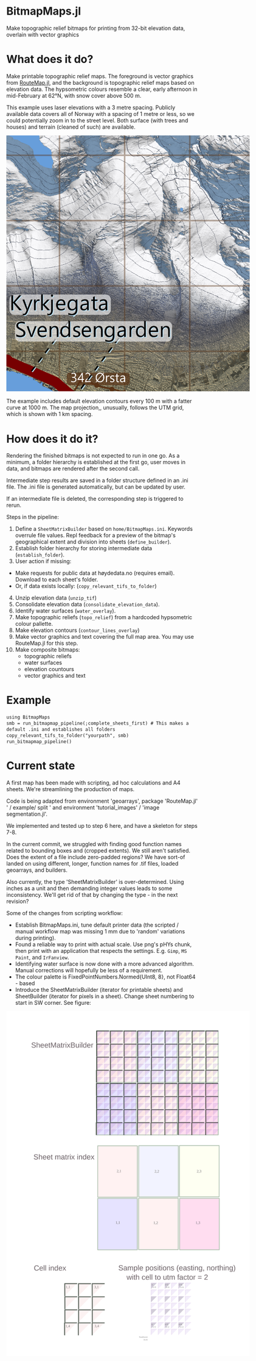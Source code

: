 # BitmapMaps.jl
Make topographic relief bitmaps for printing from 32-bit elevation data, overlain with vector graphics


# What does it do?

Make printable topographic relief maps. The foreground is vector graphics from [RouteMap.jl](https://github.com/hustf/RouteMap.jl),
and the background is topographic relief maps based on elevation data. The hypsometric colours resemble a clear, early afternoon in 
mid-February at 62°N, with snow cover above 500 m.

This example uses laser elevations with a 3 metre spacing. Publicly available data covers all of Norway with a spacing of 1 metre or less,
so we could potentially zoom in to the street level. Both surface (with trees and houses) and terrain (cleaned of such) are available.

<img src="resource/bitmap_detail.png" alt = "resource/bitmap_detail.png" style="display: inline-block; margin: 0 auto; max-width: 640px">

The example includes default elevation contours every 100 m with a fatter curve at 1000 m. The map projection,, unusually, follows the UTM grid, which is shown with 1 km spacing.

# How does it do it?

Rendering the finished bitmaps is not expected to run in one go. As a minimum, a folder hierarchy is established at the first go, user moves in data, and bitmaps are rendered after the second call.

Intermediate step results are saved in a folder structure defined in an .ini file. The .ini file is generated automatically, but can be updated by user.

If an intermediate file is deleted, the corresponding step is triggered to rerun.

Steps in the pipeline:

1) Define a `SheetMatrixBuilder` based on `home/BitmapMaps.ini`. Keywords overrule file values. Repl feedback for a preview of the bitmap's geographical extent and division into sheets (`define_builder`).
2) Establish folder hierarchy for storing intermediate data (`establish_folder`).
3) User action if missing: 
  - Make requests for public data at høydedata.no (requires email). Download to each sheet's folder.
  - Or, if data exists locally: (`copy_relevant_tifs_to_folder`)
4) Unzip elevation data (`unzip_tif`)
5) Consolidate elevation data (`consolidate_elevation_data`).
6) Identify water surfaces (`water_overlay`).
7) Make topographic reliefs (`topo_relief`) from a hardcoded hypsometric colour pallette.
8) Make elevation contours (`contour_lines_overlay`)
9) Make vector graphics and text covering the full map area. You may use RouteMap.jl for this step.
10) Make composite bitmaps: 
    - topographic reliefs 
    - water surfaces
    - elevation countours 
    - vector graphics and text

# Example
```
using BitmapMaps
smb = run_bitmapmap_pipeline(;complete_sheets_first) # This makes a default .ini and establishes all folders
copy_relevant_tifs_to_folder("yourpath", smb)
run_bitmapmap_pipeline()
```
# Current state

A first map has been made with scripting, ad hoc calculations and A4 sheets. We're streamlining the production of maps.

Code is being adapted from environment 'geoarrays', package 'RouteMap.jl' ' / example/ split ' and environment 'tutorial_images' / 'image segmentation.jl'.

We implemented and tested up to step 6 here, and have a skeleton for steps 7-8.

In the current commit, we struggled with finding good function names related to bounding boxes and (cropped extents). We still aren't satisfied. Does the extent
of a file include zero-padded regions? We have sort-of landed on using different, longer, function names for .tif files, loaded geoarrays, and builders.

Also currently, the type 'SheetMatrixBuilder' is over-determined. Using inches as a unit and then demanding integer values leads to some inconsistency. We'll get rid of that 
by changing the type - in the next revision?

Some of the changes from scripting workflow:

- Establish BitmapMaps.ini, tune default printer data (the scripted / manual workflow map was missing 1 mm due to 'random' variations during printing).
- Found a reliable way to print with actual scale. Use png's pHYs chunk, then print with an application that respects the settings. E.g. `Gimp`, `MS Paint`, and `IrFanview`.
- Identifying water surface is now done with a more advanced algorithm. Manual corrections will hopefully be less of a requirement.
- The colour palette is FixedPointNumbers.Normed{UInt8, 8}, not Float64 - based
- Introduce the SheetMatrixBuilder (iterator for printable sheets) and SheetBuilder (iterator for pixels in a sheet). Change sheet numbering to start in SW corner. See figure:

<img src="resource/matrix_sheet_cell_utm.svg" alt = "resource/matrix_sheet_cell_utm.svg" style="display: inline-block; margin: 0 auto; max-width: 640px">